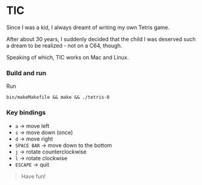 # TIC
Since I was a kid, I always dreamt of writing my own Tetris game.

After about 30 years, I suddenly decided that the child I was deserved such a dream to be realized - not on a C64, though.

Speaking of which, TIC works on Mac and Linux.

### Build and run

Run

```
bin/makeMakefile && make && ./tetris-0
```

### Key bindings

- `a` -> move left
- `s` -> move down (once)
- `d` -> move right
- `SPACE BAR` -> move down to the bottom
- `j` -> rotate counterclockwise
- `l` -> rotate clockwise
- `ESCAPE` -> quit

> Have fun!
